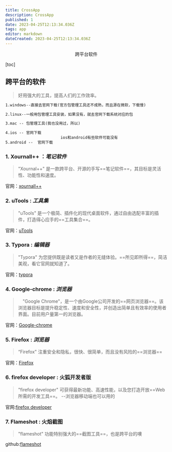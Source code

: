 ```yaml
---
title: CrossApp
description: CrossApp
published: 1
date: 2023-04-25T12:13:34.036Z
tags: app
editor: markdown
dateCreated: 2023-04-25T12:13:34.036Z
---
```


<center>跨平台软件</center>

[toc]



## 跨平台的软件

> 好用强大的工具，提高人们的工作效率。

```tex
1.windows--直接去官网下载(官方包管理工具还不成熟，而且源在微软，下载慢)

2.linux--一般用包管理工具安装，如果没有，就去官网下载系统对应的包

3.mac -- 包管理工具(我也没用过，所以)

4.ios -- 官网下载
						ios和android有些软件可能没有
5.android --  官网下载    
```



### 1. Xournall++ ：*笔记软件*

> "Xournal++" 是一款跨平台、开源的手写==笔记软件==，其目标是灵活性、功能性和速度。

官网：[xournall++](https://xournalpp.github.io/)



### 2. uTools : *工具集*

> "uTools" 是一个极简、插件化的现代桌面软件，通过自由选配丰富的插件，打造得心应手的==工具集合==。

官网：[uTools](https://u.tools/)



### 3. Typora : *编辑器*

>"Typora" 为您提供既是读者又是作者的无缝体验。==所见即所得==，简洁美观，看它官网就知道了。

官网：[typora](https://www.typora.io/)



### 4. Google-chrome : *浏览器*

> 　"Google Chrome"，是一个由Google公司开发的==网页浏览器==。该浏览器目标是提升稳定性、速度和安全性，并创造出简单且有效率的使用者界面。目前用户量第一的浏览器。

官网：[Google-chrome](https://www.google.cn/chrome/)



### 5. Firefox : *浏览器*

> “Firefox" 注重安全和隐私，很快、很简单，而且没有风险的==浏览器==

官网：[Firefox](https://www.firefox.com.cn/)



### 6. firefox developer : 火狐开发者版

> "firefox developer" 可获得最新功能、高速性能，以及您打造开放==Web 所需的开发工具==。  --浏览器移动端也可以用的

官网:[firefox developer](https://www.mozilla.org/zh-CN/firefox/developer/)



### 7. Flameshot : 火焰截图

> "flameshot" 功能特别强大的==截图工具==，也是跨平台的噢 

github:[flameshot](https://github.com/flameshot-org/flameshot)
























